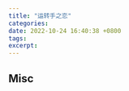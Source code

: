 ```yaml
---
title: "运转手之恋"
categories: 
date: 2022-10-24 16:40:38 +0800
tags: 
excerpt: 
---
```













## Misc



